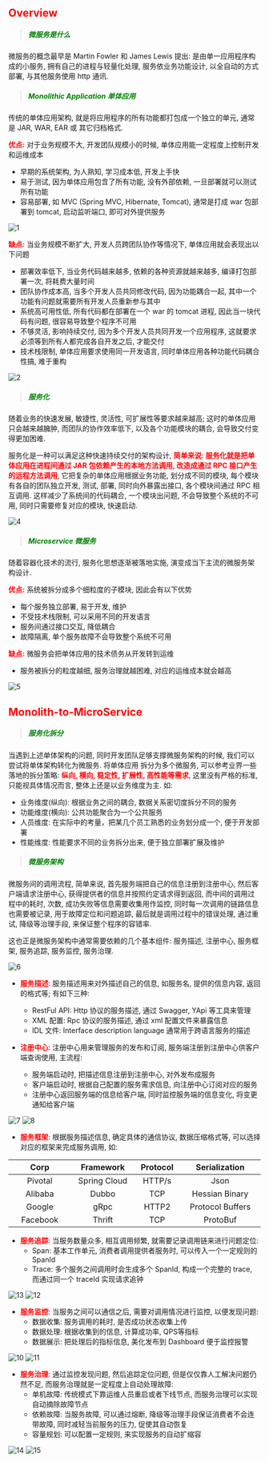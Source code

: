 
## <font color=red>Overview</font>

> ##### <font color=green>微服务是什么</font>

微服务的概念最早是 Martin Fowler 和 James Lewis 提出: 是由单一应用程序构成的小服务, 
拥有自己的进程与轻量化处理, 服务依业务功能设计, 以全自动的方式部署, 与其他服务使用 http 通讯.

> ##### <font color=green>Monolithic Application 单体应用</font>

传统的单体应用架构, 就是将应用程序的所有功能都打包成一个独立的单元, 通常是 JAR, WAR, EAR 或 其它归档格式.

**<font color=red>优点:</font>** 对于业务规模不大, 开发团队规模小的时候, 单体应用能一定程度上控制开发和运维成本
- 早期的系统架构, 为人熟知, 学习成本低, 开发上手快
- 易于测试, 因为单体应用包含了所有功能, 没有外部依赖, 一旦部署就可以测试所有功能
- 容易部署, 如 MVC (Spring MVC, Hibernate, Tomcat), 通常是打成 war 包部署到 tomcat, 启动监听端口, 即可对外提供服务

![1](../../../media/geek-time/learn-microservice/1.png)

**<font color=red>缺点:</font>** 当业务规模不断扩大, 开发人员跨团队协作等情况下, 单体应用就会表现出以下问题
- 部署效率低下, 当业务代码越来越多, 依赖的各种资源就越来越多, 编译打包部署一次, 将耗费大量时间
- 团队协作成本高, 当多个开发人员共同修改代码, 因为功能耦合一起, 其中一个功能有问题就需要所有开发人员重新参与其中
- 系统高可用性低, 所有代码都在部署在一个 war 的 tomcat 进程, 因此当一块代码有问题, 很容易导致整个程序不可用
- 不够灵活, 影响持续交付, 因为多个开发人员共同开发一个应用程序, 这就要求必须等到所有人都完成各自开发之后, 才能交付
- 技术栈限制, 单体应用要求使用同一开发语言, 同时单体应用各种功能代码耦合性搞, 难于重构

![2](../../../media/geek-time/learn-microservice/2.png ':size=60%')

> ##### <font color=green>服务化</font>

随着业务的快速发展, 敏捷性, 灵活性, 可扩展性等要求越来越高; 这时的单体应用只会越来越臃肿, 而团队的协作效率低下, 
以及各个功能模块的耦合, 会导致交付变得更加困难. 

服务化是一种可以满足这种快速持续交付的架构设计, **<font color=red>简单来说: 服务化就是把单体应用在进程间通过 JAR
包依赖产生的本地方法调用, 改造成通过 RPC 接口产生的远程方法调用</font>**, 它把复杂的单体应用根据业务功能, 
划分成不同的模块, 每个模块有各自的团队独立开发, 测试, 部署, 同时向外暴露出接口, 各个模块间通过 RPC 相互调用.
这样减少了系统间的代码耦合, 一个模块出问题, 不会导致整个系统的不可用, 同时只需要修复对应的模块, 快速启动.

![4](../../../media/geek-time/learn-microservice/4.png)

> ##### <font color=green>Microservice 微服务</font>

随着容器化技术的流行, 服务化思想逐渐被落地实施, 演变成当下主流的微服务架构设计. 

**<font color=red>优点:</font>** 系统被拆分成多个细粒度的子模块, 因此会有以下优势 
- 每个服务独立部署, 易于开发, 维护
- 不受技术栈限制, 可以采用不同的开发语言
- 服务间通过接口交互, 降低耦合 
- 故障隔离, 单个服务故障不会导致整个系统不可用

**<font color=red>缺点:</font>** 微服务会把单体应用的技术债务从开发转到运维
- 服务被拆分的粒度越细, 服务治理就越困难, 对应的运维成本就会越高

![5](../../../media/geek-time/learn-microservice/5.png)

## <font color=red>Monolith-to-MicroService</font>

> ##### <font color=green>服务化拆分</font>

当遇到上述单体架构的问题, 同时开发团队足够支撑微服务架构的时候, 我们可以尝试将单体架构转化为微服务. 将单体应用
拆分为多个微服务, 可以参考业界一些落地的拆分策略: **<font color=red>纵向, 横向, 稳定性, 扩展性, 高性能等需求</font>**, 
这里没有严格的标准, 只能视具体情况而言, 整体上还是以业务维度为主. 如:
- 业务维度(纵向): 根据业务之间的耦合, 数据关系密切度拆分不同的服务
- 功能维度(横向): 公共功能聚合为一个公共服务
- 人员维度: 在实际中的考量，把某几个员工熟悉的业务划分成一个, 便于开发部署
- 性能维度: 性能要求不同的业务拆分出来, 便于独立部署扩展及维护

> ##### <font color=green>微服务架构</font>

微服务间的调用流程, 简单来说, 首先服务端把自己的信息注册到注册中心, 然后客户端请求注册中心, 
获得提供者的信息并按照约定请求得到返回, 而中间的调用过程中的耗时, 次数, 成功失败等信息需要收集用作监控,
同时每一次调用的链路信息也需要被记录, 用于故障定位和问题追踪, 最后就是调用过程中的错误处理, 通过重试, 降级等治理手段,
来保证整个程序的容错率.

这也正是微服务架构中通常需要依赖的几个基本组件: 服务描述, 注册中心, 服务框架, 服务追踪, 服务监控, 服务治理.

![6](../../../media/geek-time/learn-microservice/6.jpg)

- **<font color=red>服务描述</font>**: 服务描述用来对外描述自己的信息, 如服务名, 提供的信息内容, 返回的格式等; 有如下三种:
  - RestFul API: Http 协议的服务描述, 通过 Swagger, YApi 等工具来管理
  - XML 配置: Rpc 协议的服务描述, 通过 xml 配置文件来暴露信息
  - IDL 文件: Interface description language 通常用于跨语言服务的描述
  
- **<font color=red>注册中心</font>**: 注册中心用来管理服务的发布和订阅, 服务端注册到注册中心供客户端查询使用, 主流程:
  - 服务端启动时, 把描述信息注册到注册中心, 对外发布成服务
  - 客户端启动时, 根据自己配置的服务需求信息, 向注册中心订阅对应的服务
  - 注册中心返回服务端的信息给客户端, 同时监控服务端的信息变化, 将变更通知给客户端

![7](../../../media/geek-time/learn-microservice/7.png ':size=40%')
![8](../../../media/geek-time/learn-microservice/8.png ':size=30%')
     
- **<font color=red>服务框架</font>**: 根据服务描述信息, 确定具体的通信协议, 数据压缩格式等, 可以选择对应的框架来完成服务调用, 如:
<style>
table th:first-of-type {
    width: 3cm;
}
table th:nth-of-type(2) {
    width: 3cm;
}
table th:nth-of-type(3) {
    width: 2cm;
}
table th:nth-of-type(4) {
    width: 4cm;
}
</style>
| Corp     | Framework     | Protocol  | Serialization   |
| :----:   | :----:        | :----:    | :----:          |
| Pivotal  | Spring Cloud  | HTTP/s    | Json            |
| Alibaba  | Dubbo         | TCP       | Hessian Binary  |
| Google   | gRpc	       | HTTP2     | Protocol Buffers|
| Facebook | Thrift	       | TCP       | ProtoBuf        |
  
- **<font color=red>服务追踪</font>**: 当服务数量众多, 相互调用频繁, 就需要记录调用链来进行问题定位:
    - Span: 基本工作单元, 消费者调用提供者服务时, 可以传入一个一定规则的 SpanId
    - Trace: 多个服务之间调用时会生成多个 SpanId, 构成一个完整的 trace, 而通过同一个 traceId 实现请求追钟 

![13](../../../media/geek-time/learn-microservice/13.jpg ':size=45%')
![12](../../../media/geek-time/learn-microservice/12.png ':size=40%')

- **<font color=red>服务监控</font>**: 当服务之间可以通信之后, 需要对调用情况进行监控, 以便发现问题:
    - 数据收集: 服务调用的耗时, 是否成功状态收集上传
    - 数据处理: 根据收集到的信息, 计算成功率, QPS等指标
    - 数据展示: 把处理后的指标信息, 美化发布到 Dashboard 便于监控报警

![10](../../../media/geek-time/learn-microservice/10.png ':size=35%')
![11](../../../media/geek-time/learn-microservice/11.png ':size=40%')    
  
- **<font color=red>服务治理</font>**: 通过监控发现问题, 然后追踪定位问题, 但是仅仅靠人工解决问题仍然不足, 而服务治理就是一定程度上自动处理故障:
  - 单机故障: 传统模式下靠运维人员重启或者下线节点, 而服务治理可以实现自动摘除故障节点
  - 依赖故障: 当服务故障, 可以通过熔断, 降级等治理手段保证消费者不会连带故障, 同时减轻当前服务的压力, 促使其自动恢复
  - 容量规划: 可以配置一定规则, 来实现服务的自动扩缩容

![14](../../../media/geek-time/learn-microservice/14.png ':size=30%')
![15](../../../media/geek-time/learn-microservice/15.png ':size=30%')